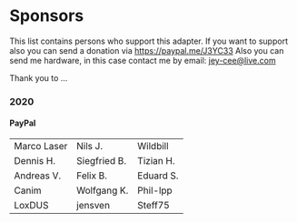# Sponsors

This list contains persons who support this adapter. 
If you want to support also you can send a donation via https://paypal.me/J3YC33
Also you can send me hardware, in this case contact me by email: jey-cee@live.com

Thank you to ...

### 2020

#### PayPal

||||
|---|---|---|
| Marco Laser | Nils J. | Wildbill |
| Dennis H. | Siegfried B. | Tizian H. |
| Andreas V. | Felix B. | Eduard S. |
| Canim | Wolfgang K. | Phil-lpp |
| LoxDUS | jensven | Steff75 |
